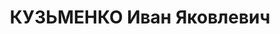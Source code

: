 ---
title: КУЗЬМЕНКО Иван Яковлевич
description: "1901 г.р., капитан, нач. строевой части 15 авиапарка КВО. \n  ВКВС -\
  \ 19.11.1937, ВМН. Расстрелян 20.11.1937, Киев"
---